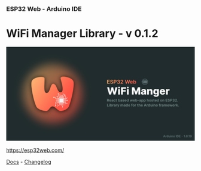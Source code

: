 ### ESP32 Web - Arduino IDE
# WiFi Manager Library - v 0.1.2

<img src="../github/Repository-Banner_ArduinoIDE.png">

<!-- ### Quickest way to get started with this library is via this short video tutorial:
#### [Arduino IDE Tutorial](https://youtu.be/lcbPMxtgacM) -->

https://esp32web.com/

[Docs](https://esp32web.com/docs) -
[Changelog](https://esp32web.com/changelog)
